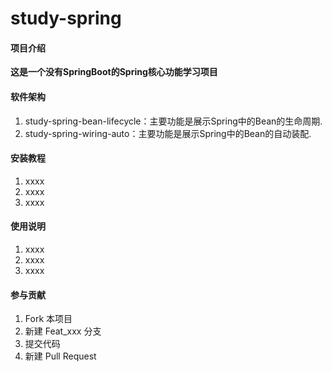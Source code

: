 # study-spring

#### 项目介绍
**这是一个没有SpringBoot的Spring核心功能学习项目**

#### 软件架构
1. study-spring-bean-lifecycle：主要功能是展示Spring中的Bean的生命周期.
2. study-spring-wiring-auto：主要功能是展示Spring中的Bean的自动装配.


#### 安装教程

1. xxxx
2. xxxx
3. xxxx

#### 使用说明

1. xxxx
2. xxxx
3. xxxx

#### 参与贡献

1. Fork 本项目
2. 新建 Feat_xxx 分支
3. 提交代码
4. 新建 Pull Request
